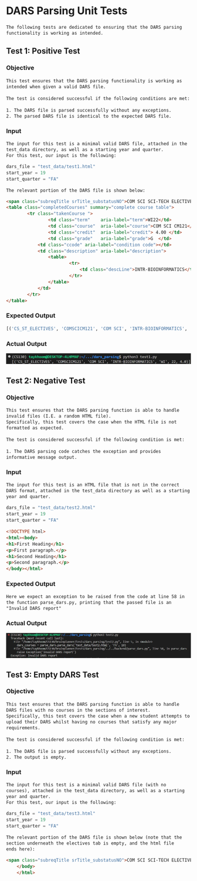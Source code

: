 # DARS Parsing Unit Tests

    The following tests are dedicated to ensuring that the DARS parsing functionality is working as intended.

## Test 1: Positive Test

### Objective
    This test ensures that the DARS parsing functionality is working as intended when given a valid DARS file.

    The test is considered successful if the following conditions are met:

    1. The DARS file is parsed successfully without any exceptions.
    2. The parsed DARS file is identical to the expected DARS file.

### Input
    The input for this test is a minimal valid DARS file, attached in the test_data directory, as well as a starting year and quarter.
    For this test, our input is the following:

```python
dars_file = "test_data/test1.html"
start_year = 19
start_quarter = "FA"
```


    The relevant portion of the DARS file is shown below:

```HTML
<span class="subreqTitle srTitle_substatusNO">COM SCI SCI-TECH ELECTIVES</span>
<table class="completedCourses" summary="complete course table">
        <tr class="takenCourse ">
                <td class="term"	aria-label="term">WI22</td>
                <td class="course"	aria-label="course">COM SCI CM121</td>
                <td class="credit"	aria-label="credit"> 4.00 </td>
                <td class="grade"	aria-label="grade">G  </td>
            <td class="ccode" aria-label="condition code"></td>
            <td class="description" aria-label="description">
                <table>
                        <tr>
                            <td class="descLine">INTR-BIOINFORMATICS</td>
                        </tr>
                </table>
            </td>
        </tr>
</table> 
```

### Expected Output
```python
[('CS_ST_ELECTIVES', 'COMSCICM121', 'COM SCI', 'INTR-BIOINFORMATICS', 'WI', 22, 4.0)]
```
### Actual Output
![](./imgs/test1_out.png)


## Test 2: Negative Test

### Objective 
    This test ensures that the DARS parsing function is able to handle invalid files (I.E. a random HTML file).
    Specifically, this test covers the case when the HTML file is not formatted as expected.

    The test is considered successful if the following condition is met:

    1. The DARS parsing code catches the exception and provides informative message output.

### Input
    The input for this test is an HTML file that is not in the correct DARS format, attached in the test_data directory as well as a starting year and quarter.

```python
dars_file = "test_data/test2.html"
start_year = 19
start_quarter = "FA"
```

```HTML
<!DOCTYPE html>
<html><body>
<h1>First Heading</h1>
<p>First paragraph.</p>
<h1>Second Heading</h1>
<p>Second paragraph.</p>
</body></html>
```
### Expected Output

    Here we expect an exception to be raised from the code at line 58 in the function parse_dars.py, printing that the passed file is an "Invalid DARS report"

### Actual Output
![](./imgs/test2_out.png)
## Test 3: Empty DARS Test

### Objective
    This test ensures that the DARS parsing function is able to handle DARS files with no courses in the sections of interest.
    Specifically, this test covers the case when a new student attempts to upload their DARS whilst having no courses that satisfy any major requirements.

    The test is considered successful if the following condition is met:

    1. The DARS file is parsed successfully without any exceptions.
    2. The output is empty.

### Input
    The input for this test is a minimal valid DARS file (with no courses), attached in the test_data directory, as well as a starting year and quarter.
    For this test, our input is the following:

```python
dars_file = "test_data/test3.html"
start_year = 19
start_quarter = "FA"
```

    The relevant portion of the DARS file is shown below (note that the section underneath the electives tab is empty, and the html file
    ends here):

```HTML
<span class="subreqTitle srTitle_substatusNO">COM SCI SCI-TECH ELECTIVES</span>
	</body>
	</html>
```